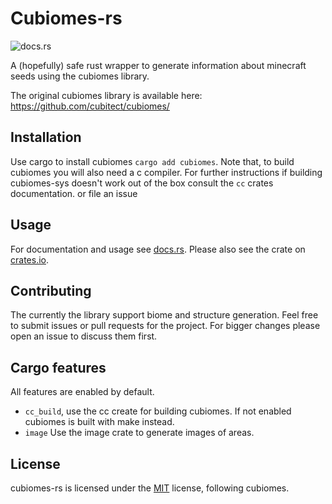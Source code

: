 # Cubiomes-rs
![docs.rs](https://img.shields.io/docsrs/cubiomes)

A (hopefully) safe rust wrapper to generate information about minecraft seeds
using the cubiomes library.

The original cubiomes library is available here: https://github.com/cubitect/cubiomes/

## Installation
Use cargo to install cubiomes ``cargo add cubiomes``. Note that, to build 
cubiomes you will also need a c compiler. For further instructions if building
cubiomes-sys doesn't work out of the box consult the `cc` crates documentation.
or file an issue

## Usage
For documentation and usage see [docs.rs](https://docs.rs/cubiomes/latest/cubiomes/). 
Please also see the crate on [crates.io](https://crates.io/crates/cubiomes).

## Contributing
The currently the library support biome and structure generation. 
Feel free to submit issues or pull requests for the project. For bigger changes
please open an issue to discuss them first.

## Cargo features
All features are enabled by default.
- ``cc_build``, use the cc create for building cubiomes. If not enabled
cubiomes is built with make instead.
- ``image`` Use the image crate to generate images of areas.

## License
cubiomes-rs is licensed under the [MIT](license.md) license, following cubiomes.